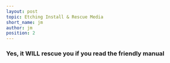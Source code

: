 ```yaml
---
layout: post
topic: Etching Install & Rescue Media
short_name: jm
author: jm
position: 2
---
```


### Yes, it WILL rescue you if you read the friendly manual
